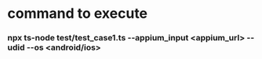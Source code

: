 # command to execute 
### npx ts-node test/test_case1.ts --appium_input <appium_url> --udid <udid> --os <android/ios>
